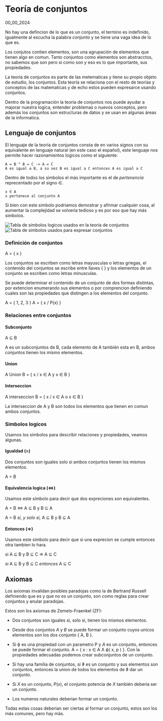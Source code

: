 # Teoría de conjuntos
00_00_2024

No hay una defincion de lo que es un conjunto, el termino es indefinido, igualmente al escucha la palabra *conjunto* y se tiene una vaga idea de lo que es. 

Los conjutos contien elementos, son una agrupación de elementos que tienen algo en comun. Tanto conjuntos como elementos son abstracctos, no sabemos que son pero si como son y eso es lo que importante, sus propiedades.

La teoría de conjuntos es parte de las metematicas y tiene su propio objeto de estudio, los conjuntos. Esta teoría se relaciona con el resto de teorías y conceptos de las matematicas y de echo estos pueden expresarce usando conjuntos.

Dentro de la programación la teoria de conjuntos nos puede ayudar a majorar nuestra logica, entender problemas o nuevos conceptos, pero además los conjuntos son estructuras de datos y se usan en algunas áreas de la informatica.

## Lenguaje de conjuntos

El lenguaje de la teoría de conjuntos consta de en varios signos con su equivalente en lenguaje natural (en este caso el español), este lenguaje nos permite hacer razonamientos logicos como el siguiente:

	A = B ^ B = C -> A = C
	A es igual a B, a su vez B es igual a C entonces A es igual a C

Dentro de todos los simbolos el más importante es el de *pertenencia* reprecentado por el signo ∈.

	x ∈ A
	x pertenece al conjunto A

Si bien con este simbolo podriamos demostrar y afirmar cualquier cosa, al aumentar la complejidad se volveria tedioso y es por eso que hay más simbolos.

![Tabla de simbolos logicos usados en la teoría de conjuntos]()
![Tabla de simbolos usados para expresar conjuntos]()

### Definición de conjuntos

A = { x }

Los conjuntos se escriben como letras mayusculas o letras griegas, el contenido del conjuntos se escribe entre llaves { } y los elementos de un conjunto se escriben como letras minusculas.

Se puede determinar el contenido de un conjunto de dos formas distintas, por extencion enumerando sus elementos o por comprencion definiendo cuales son las propiedades que distingen a los elementos del conjunto.

A = { 1, 2, 3 }
A = { x / P(x) }  

### Relaciones entre conjuntos

#### Subconjunto

A ⊆ B

A es un subconjuntos de B, cada elemento de A también esta en B, ambos conjuntos tienen los mismo elementos.

#### Union

A Union B = { x / x ∈ A y x ∈ B }

#### Interseccion

A interseccion B = { x / x ∈ A o x ∈ B }

La interseccion de A y B son todos los elementos que tienen en comun ambos conjuntos.

### Simbolos logicos

Usamos los simbolos para describir relaciones y propiedades, veamos algunas.

#### Igualdad (=)

Dos conjuntos son iguales solo si ambos conjuntos tienen los mismos elementos.

A = B

#### Equivalencia logica (<=>)

Usamos este simbolo para decir que dos expreciones son equivalentes.

A = B <=> A ⊆ B y B ⊆ A

A = B *si, y solo si,* A ⊆ B y B ⊆ A

#### Entonces (=>)

Usamos este simbolo para decir que si una exprecion se cumple entonces otra tambien lo hara.

si A ⊆ B y B ⊆ C => A ⊆ C

si A ⊆ B y B ⊆ C *entonces* A ⊆ C

## Axiomas

Los axiomas invalidan posibles paradojas como la de Bertrand Russell definiendo que es y que no es un conjunto, son como reglas para crear conjuntos y anular paradojas.

Estos son los axiomas de Zemelo-Fraenkel (ZF):

* Dos conjuntos son iguales si, solo si, tienen los mismos elementos.

* Desde dos conjuntos *A* y *B* se puede formar un conjunto cuyos unicos elementos son los dos conjunto { A, B }.

* Si ϕ es una propiedad con un parametro P y *A* es un conjunto, entonces se puede formar el conjunto. A = { x : x ∈ A Ʌ ϕ( x, p ) }. Con la propiedades adecuadas podemos crear subconjuntos de un conjunto.

* Si hay una familia de conjuntos, si ϑ es un conjunto y sus elementos son conjuntos, entonces la union de todos los elementos de ϑ dar un conjunto.

* Si *X* es un conjunto, P(x), el conjunto potencia de *X* también deberia ser un conjunto.

* Los numeros naturales deberian formar un conjunto.

Todas estas cosas deberian ser ciertas al formar un conjunto, estos son los más comunes, pero hay más.
